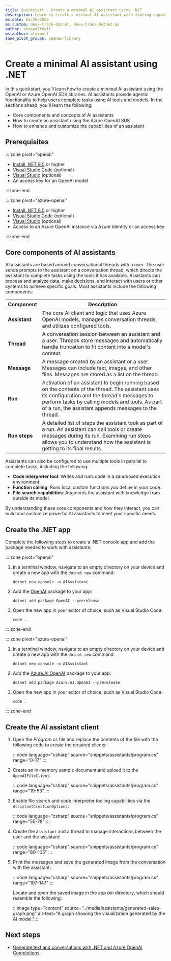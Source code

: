 ```yaml
---
title: Quickstart - Create a minimal AI assistant using .NET
description: Learn to create a minimal AI assistant with tooling capabilities using .NET and the Azure OpenAI SDK libraries
ms.date: 01/25/2025
ms.custom: devx-track-dotnet, devx-track-dotnet-ai
author: alexwolfmsft
ms.author: alexwolf
zone_pivot_groups: openai-library
---
```


# Create a minimal AI assistant using .NET

In this quickstart, you'll learn how to create a minimal AI assistant using the OpenAI or Azure OpenAI SDK libraries. AI assistants provide agentic functionality to help users complete tasks using AI tools and models. In the sections ahead, you'll learn the following:

- Core components and concepts of AI assistants
- How to create an assistant using the Azure OpenAI SDK
- How to enhance and customize the capabilities of an assistant

## Prerequisites

::: zone pivot="openai"

* [Install .NET 8.0](https://dotnet.microsoft.com/download) or higher
* [Visual Studio Code](https://code.visualstudio.com/) (optional)
* [Visual Studio](https://visualstudio.com/) (optional)
* An access key for an OpenAI model

:::zone-end

::: zone pivot="azure-openai"

* [Install .NET 8.0](https://dotnet.microsoft.com/download) or higher
* [Visual Studio Code](https://code.visualstudio.com/) (optional)
* [Visual Studio](https://visualstudio.com/) (optional)
* Access to an Azure OpenAI instance via Azure Identity or an access key

:::zone-end

## Core components of AI assistants

AI assistants are based around conversational threads with a user. The user sends prompts to the assistant on a conversation thread, which directs the assistant to complete tasks using the tools it has available. Assistants can process and analyze data, make decisions, and interact with users or other systems to achieve specific goals. Most assistants include the following components:

| **Component** | **Description** |
|---|---|
| **Assistant** | The core AI client and logic that uses Azure OpenAI models, manages conversation threads, and utilizes configured tools. |
| **Thread** | A conversation session between an assistant and a user. Threads store messages and automatically handle truncation to fit content into a model's context. |
| **Message** | A message created by an assistant or a user. Messages can include text, images, and other files. Messages are stored as a list on the thread. |
| **Run** | Activation of an assistant to begin running based on the contents of the thread. The assistant uses its configuration and the thread's messages to perform tasks by calling models and tools. As part of a run, the assistant appends messages to the thread. |
| **Run steps** | A detailed list of steps the assistant took as part of a run. An assistant can call tools or create messages during its run. Examining run steps allows you to understand how the assistant is getting to its final results. |

Assistants can also be configured to use multiple tools in parallel to complete tasks, including the following:

- **Code interpreter tool**: Writes and runs code in a sandboxed execution environment.
- **Function calling**: Runs local custom functions you define in your code.
- **File search capabilities**: Augments the assistant with knowledge from outside its model.

By understanding these core components and how they interact, you can build and customize powerful AI assistants to meet your specific needs.

## Create the .NET app

Complete the following steps to create a .NET console app and add the package needed to work with assistants:

::: zone pivot="openai"

1. In a terminal window, navigate to an empty directory on your device and create a new app with the `dotnet new` command:

    ```dotnetcli
    dotnet new console -o AIAssistant
    ```

1. Add the [OpenAI](https://www.nuget.org/packages/OpenAI) package to your app:

    ```dotnetcli
    dotnet add package OpenAI --prerelease
    ```

1. Open the new app in your editor of choice, such as Visual Studio Code.

    ```dotnetcli
    code .
    ```

::: zone-end

::: zone pivot="azure-openai"

1. In a terminal window, navigate to an empty directory on your device and create a new app with the `dotnet new` command:

    ```dotnetcli
    dotnet new console -o AIAssistant
    ```

1. Add the [Azure.AI.OpenAI](https://www.nuget.org/packages/Azure.AI.OpenAI) package to your app:

    ```dotnetcli
    dotnet add package Azure.AI.OpenAI --prerelease
    ```

1. Open the new app in your editor of choice, such as Visual Studio Code.

    ```dotnetcli
    code .
    ```

::: zone-end

## Create the AI assistant client

1. Open the _Program.cs_ file and replace the contents of the file with the following code to create the required clients:

    :::code language="csharp" source="snippets/assistants/program.cs" range="0-17" :::

1. Create an in-memory sample document and upload it to the `OpenAIFileClient`:

    :::code language="csharp" source="snippets/assistants/program.cs" range="19-53" :::

1. Enable file search and code interpreter tooling capabilities via the `AssistantCreationOptions`:

    :::code language="csharp" source="snippets/assistants/program.cs" range="55-78" :::

1. Create the `Assistant` and a thread to manage interactions between the user and the assistant:

    :::code language="csharp" source="snippets/assistants/program.cs" range="80-105" :::

1. Print the messages and save the generated image from the conversation with the assistant:

    :::code language="csharp" source="snippets/assistants/program.cs" range="107-147" :::

    Locate and open the saved image in the app *bin* directory, which should resemble the following:

    :::image type="content" source="../media/assistants/generated-sales-graph.png" alt-text="A graph showing the visualization generated by the AI model.":::

## Next steps

- [Generate text and conversations with .NET and Azure OpenAI Completions](/training/modules/open-ai-dotnet-text-completions/)
